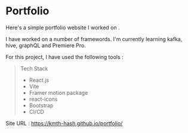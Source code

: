 # **Portfolio**
Here's a simple portfolio website I worked on . 

I have worked on a number of framewords. I'm currently learning kafka, hive, graphQL and Premiere Pro.

For this project, I have used the following tools : 

> Tech Stack
> - React.js
> - Vite 
> - Framer motion package
> - react-icons
> - Bootstrap
> - CI/CD

 Site URL : https://kmth-hash.github.io/portfolio/

